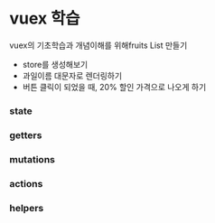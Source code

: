 # vuex 학습

vuex의 기초학습과 개념이해를 위해fruits List 만들기

* store를 생성해보기
* 과일이름 대문자로 렌더링하기
* 버튼 클릭이 되었을 때, 20% 할인 가격으로 나오게 하기

### state
### getters
### mutations
### actions
### helpers
